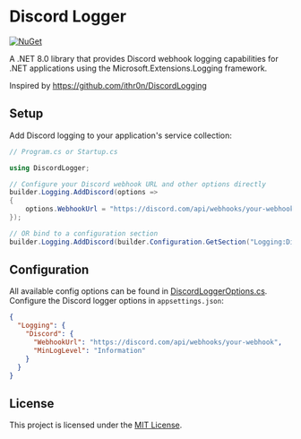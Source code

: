 # Discord Logger

[![NuGet](https://img.shields.io/nuget/v/DiscordLogger.svg)](https://www.nuget.org/packages/DiscordLogger/)

A .NET 8.0 library that provides Discord webhook logging capabilities for .NET applications using the Microsoft.Extensions.Logging framework.

Inspired by https://github.com/ithr0n/DiscordLogging


## Setup

Add Discord logging to your application's service collection:

```csharp
// Program.cs or Startup.cs

using DiscordLogger;

// Configure your Discord webhook URL and other options directly
builder.Logging.AddDiscord(options =>
{
    options.WebhookUrl = "https://discord.com/api/webhooks/your-webhook";
});

// OR bind to a configuration section
builder.Logging.AddDiscord(builder.Configuration.GetSection("Logging:Discord"));
```


## Configuration

All available config options can be found in [DiscordLoggerOptions.cs](DiscordLogger/DiscordLoggerOptions.cs).
Configure the Discord logger options in `appsettings.json`:

```json
{
  "Logging": {
    "Discord": {
      "WebhookUrl": "https://discord.com/api/webhooks/your-webhook",
      "MinLogLevel": "Information"
    }
  }
}
```


## License

This project is licensed under the [MIT License](LICENSE).



